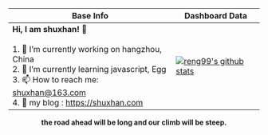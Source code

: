 |Base Info|Dashboard Data|
|----------------------------------------------------------------------|----------------------------------------------------------------------|
| __Hi, I am shuxhan! 👋__<br/><br/>1. 🔭 I’m currently working on hangzhou, China<br/>2. 🌱 I’m currently learning javascript, Egg<br/>3. 📫 How to reach me: shuxhan@163.com<br/>4. 💬 my blog : https://shuxhan.com | [![reng99's github stats](https://github-readme-stats.vercel.app/api?username=shuxhan&show_icons=true&theme=dracula)](https://github.com/anuraghazra/github-readme-stats) |


<div align=center><b>the road ahead will be long and our climb will be steep.</b></div>



